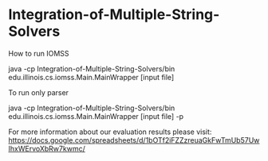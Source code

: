 # Integration-of-Multiple-String-Solvers

How to run IOMSS

java -cp Integration-of-Multiple-String-Solvers/bin edu.illinois.cs.iomss.Main.MainWrapper [input file]

To run only parser

java -cp Integration-of-Multiple-String-Solvers/bin edu.illinois.cs.iomss.Main.MainWrapper [input file] -p

For more information about our evaluation results please visit: https://docs.google.com/spreadsheets/d/1bOTf2iFZZzreuaGkFwTmUb57UwIhxWErvoXbRw7kwmc/